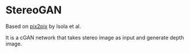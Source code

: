 # StereoGAN

Based on [pix2pix](https://phillipi.github.io/pix2pix/) by Isola et al.

It is a cGAN network that takes stereo image as input and generate depth image.